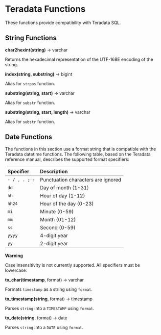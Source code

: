 
Teradata Functions
==================

These functions provide compatibility with Teradata SQL.

String Functions
----------------

**char2hexint(string)** -\> varchar

Returns the hexadecimal representation of the UTF-16BE encoding of the string.

**index(string, substring)** -\> bigint

Alias for `strpos` function.

**substring(string, start)** -\> varchar

Alias for `substr` function.


**substring(string, start, length)** -\> varchar

Alias for `substr` function.


Date Functions
--------------

The functions in this section use a format string that is compatible with the Teradata datetime functions. The following table, based on the Teradata reference manual, describes the supported format specifiers:

| Specifier     | Description                        |
| :------------ | :--------------------------------- |
| `- / , . ; :` | Punctuation characters are ignored |
| `dd`          | Day of month (1-31)                |
| `hh`          | Hour of day (1-12)                 |
| `hh24`        | Hour of the day (0-23)             |
| `mi`          | Minute (0-59)                      |
| `mm`          | Month (01-12)                      |
| `ss`          | Second (0-59)                      |
| `yyyy`        | 4-digit year                       |
| `yy`          | 2-digit year                       |

**Warning**

Case insensitivity is not currently supported. All specifiers must be lowercase.


**to\_char(timestamp**, format) -\> varchar

Formats `timestamp` as a string using `format`.


**to\_timestamp(string**, format) -\> timestamp

Parses `string` into a `TIMESTAMP` using `format`.


**to\_date(string**, format) -\> date

Parses `string` into a `DATE` using `format`.
